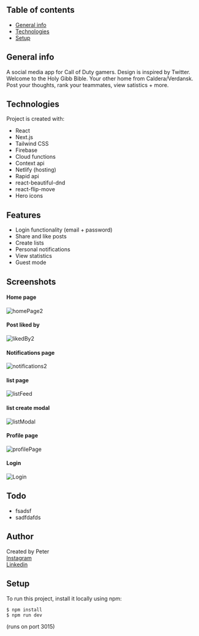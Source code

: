 ## Table of contents

- [General info](#general-info)
- [Technologies](#technologies)
- [Setup](#setup)

## General info

A social media app for Call of Duty gamers. Design is inspired by Twitter. Welcome to the Holy Gibb Bible. Your other home from Caldera/Verdansk. Post your thoughts, rank your teammates, view satistics + more.

## Technologies

Project is created with:

- React
- Next.js
- Tailwind CSS
- Firebase
- Cloud functions
- Context api
- Netlify (hosting)
- Rapid api
- react-beautiful-dnd
- react-flip-move
- Hero icons

## Features

- Login functionality (email + password)
- Share and like posts
- Create lists
- Personal notifications
- View statistics
- Guest mode

## Screenshots
#### Home page 
 ![homePage2](https://user-images.githubusercontent.com/17027312/149806666-d75845c1-04a8-4405-9bd2-ab15e731d3ab.png)
 
#### Post liked by
 ![likedBy2](https://user-images.githubusercontent.com/17027312/149806642-3f404397-e5bc-4547-be1b-df34f7dda977.png)
 
#### Notifications page
  ![notifications2](https://user-images.githubusercontent.com/17027312/149807459-40c1612c-024c-4b63-bd8c-0554d704ff18.png)



#### list page
 ![listFeed](https://user-images.githubusercontent.com/17027312/149803988-949211e6-cabb-4d72-8fc8-cc4f13fda5b5.png)

#### list create modal
 ![listModal](https://user-images.githubusercontent.com/17027312/149804003-bfda1f3b-efe5-42a0-80de-de01a284651d.png)

#### Profile page 
 ![profilePage](https://user-images.githubusercontent.com/17027312/149804028-4db7e730-9424-4e37-a5c0-b3113b08588a.png)

#### Login
 ![Login](https://user-images.githubusercontent.com/17027312/149804056-3cd127c9-35be-42cb-a05e-c109e54d99e1.png)




## Todo

- fsadsf
- sadfdafds

## Author

Created by Peter<br />
[Instagram](https://www.instagram.com/petee_10/)<br />
[Linkedin](https://www.linkedin.com/in/peter-eriksson-13b8b1120/)

## Setup

To run this project, install it locally using npm:

```
$ npm install
$ npm run dev
```

(runs on port 3015)
